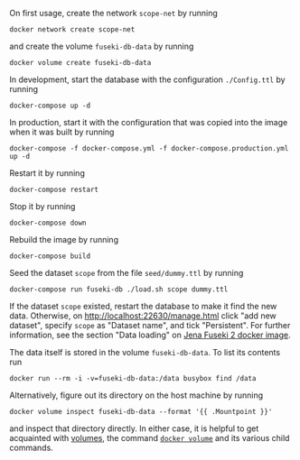 On first usage, create the network `scope-net` by running
```
docker network create scope-net
```
and create the volume `fuseki-db-data` by running
```
docker volume create fuseki-db-data
```

In development, start the database with the configuration `./Config.ttl` by
running
```
docker-compose up -d
```
In production, start it with the configuration that was copied into the image
when it was built by running
```
docker-compose -f docker-compose.yml -f docker-compose.production.yml up -d
```
Restart it by running
```
docker-compose restart
```
Stop it by running
```
docker-compose down
```
Rebuild the image by running
```
docker-compose build
```
Seed the dataset `scope` from the file `seed/dummy.ttl` by running
```
docker-compose run fuseki-db ./load.sh scope dummy.ttl
```
If the dataset `scope` existed, restart the database to make it find the new
data. Otherwise, on
[http://localhost:22630/manage.html](http://localhost:22630/manage.html)
click "add new dataset", specify `scope` as "Dataset name", and tick
"Persistent". For further information, see the section "Data loading" on
[Jena Fuseki 2 docker image](https://hub.docker.com/r/stain/jena-fuseki#data-loading).

The data itself is stored in the volume `fuseki-db-data`. To list its
contents run
```
docker run --rm -i -v=fuseki-db-data:/data busybox find /data
```
Alternatively, figure out its directory on the host machine by running
```
docker volume inspect fuseki-db-data --format '{{ .Mountpoint }}'
```
and inspect that directory directly. In either case, it is helpful to get
acquainted with [volumes](https://docs.docker.com/storage/volumes/), the command
[`docker volume`](https://docs.docker.com/engine/reference/commandline/volume/)
and its various child commands.
